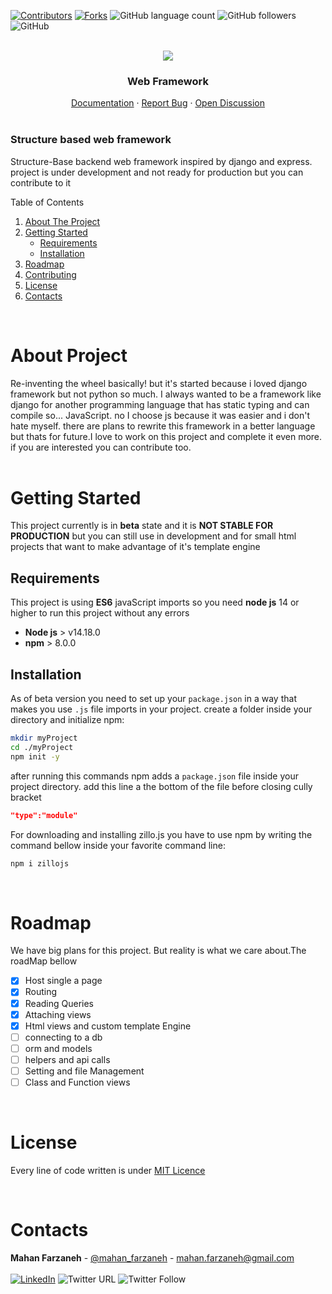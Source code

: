 [![Contributors][contributors-shield]][contributors-url]
[![Forks][forks-shield]][forks-url]
![GitHub language count](https://img.shields.io/github/languages/count/mahanfr/ZilloJs?style=flat-square)
![GitHub followers](https://img.shields.io/github/followers/mahanfr?style=flat-square)
![GitHub](https://img.shields.io/github/license/mahanfr/ZilloJs)

<br/>
<div align="center">
    <img src="https://raw.githubusercontent.com/mahanfr/ZilloJs/master/documentation/Logo.svg" />
    <br/>
    <h3>Web Framework</h3>
    <a href="https://github.com/mahanfr/ZilloJs/blob/master/documentation">Documentation</a>
    ·
    <a href="https://github.com/mahanfr/ZilloJs/issues">Report Bug</a>
    ·
    <a href="https://github.com/mahanfr/ZilloJs/discussions">Open Discussion</a>
</div>
<br/>

### Structure based web framework
Structure-Base backend web framework inspired by django and express.
project is under development and not ready for production but you can contribute to it

<!-- TABLE OF CONTENTS -->
<summary>Table of Contents</summary>
<ol>
<li>
    <a href="#About-Project">About The Project</a>
</li>
<li>
    <a href="#getting-started">Getting Started</a>
    <ul>
    <li><a href="#prerequisites">Requirements</a></li>
    <li><a href="#installation">Installation</a></li>
    </ul>
</li>
<li><a href="#roadmap">Roadmap</a></li>
<li><a href="#contributing">Contributing</a></li>
<li><a href="#license">License</a></li>
<li><a href="#contacts">Contacts</a></li>
</ol>
<br/>

# About Project
Re-inventing the wheel basically! but it's started because i loved django framework but not python so much. I always wanted to be a framework like django for another programming language that has static typing and can compile so... JavaScript. no I choose js because it was easier and i don't hate myself. there are plans to rewrite this framework in a better language but thats for future.I love to work on this project and complete it even more. if you are interested you can contribute too.
<br/>
<br/>

# Getting Started
This project currently is in **beta** state and it is **NOT STABLE FOR PRODUCTION** but you can still use in development and for small html projects that want to make advantage of it's template engine

## Requirements
This project is using **ES6** javaScript imports so you need **node js** 14 or higher to run this project without any errors
- **Node js** > v14.18.0
- **npm** > 8.0.0 

## Installation
As of beta version you need to set up your ```package.json``` in a way that makes you use ```.js``` file imports in your project. create a folder inside your directory and initialize npm:
``` bash
mkdir myProject
cd ./myProject
npm init -y
```
after running this commands npm adds a ```package.json``` file inside your project directory. add this line a the bottom of the file before closing cully bracket
``` json
"type":"module"
```
For downloading and installing zillo.js you have to use npm by writing the command bellow inside your favorite command line:

``` bash
npm i zillojs
```
<br/>

# Roadmap
We have big plans for this project. But reality is what we care about.The roadMap bellow
- [x] Host single a page
- [x] Routing
- [x] Reading Queries
- [x] Attaching views
- [x] Html views and custom template Engine
- [ ] connecting to a db
- [ ] orm and models
- [ ] helpers and api calls
- [ ] Setting and file Management
- [ ] Class and Function views

<br/>

# License
Every line of code written is under <a href="https://github.com/mahanfr/ZilloJs/blob/master/LICENSE">MIT Licence</a>

<br/>

# Contacts

<b>Mahan Farzaneh</b> - [@mahan_farzaneh](https://twitter.com/mahan_farzaneh) - mahan.farzaneh@gmail.com
</br></br>
<a href="https://www.linkedin.com/in/mahan-farzaneh/">![LinkedIn](https://shields.io/badge/-LinkedIn-black.svg?style=flat&logo=linkedin&color=555)</a>
![Twitter URL](https://img.shields.io/twitter/url?style=flat&url=https%3A%2F%2Ftwitter.com%2Fmahan_farzaneh)
![Twitter Follow](https://img.shields.io/twitter/follow/mahan_farzaneh?style=flat)




<!-- MARKDOWN LINKS & IMAGES -->
<!-- https://www.markdownguide.org/basic-syntax/#reference-style-links -->
[contributors-shield]: https://img.shields.io/github/contributors/mahanfr/ZilloJs.svg?style=flat-square
[contributors-url]: https://github.com/mahanfr/ZilloJs/graphs/contributors
[forks-shield]: https://img.shields.io/github/forks/mahanfr/ZilloJS.svg?style=flat-square
[forks-url]: https://github.com/mahanfr/ZilloJs/network/members
[linkedin-shield]: https://img.shields.io/badge/-LinkedIn-black.svg?style=flat-square&logo=linkedin&colorB=555
[linkedin-url]: https://www.linkedin.com/in/mahan-farzaneh/
